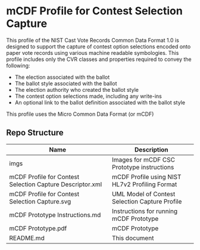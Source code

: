 # mCDF Profile for Contest Selection Capture

This profile of the NIST Cast Vote Records Common Data Format 1.0 is designed to support the capture of contest option selections encoded onto paper vote records using various machine readable symbologies. This profile includes only the CVR classes and properties required to convey the following:

-	The election associated with the ballot
-	The ballot style associated with the ballot
-	The election authority who created the ballot style
-	The contest option selections made, including any write-ins
-	An optional link to the ballot definition associated with the ballot style

This profile uses the Micro Common Data Format (or mCDF)

## Repo Structure

|Name     |Description                                         |
|---------|----------------------------------------------------|
|imgs|Images for mCDF CSC Prototype instructions|
|mCDF Profile for Contest Selection Capture Descriptor.xml| mCDF Profile using NIST HL7v2 Profiling Format|
|mCDF Profile for Contest Selection Capture.svg| UML Model of Contest Selection Capture Profile|
|mCDF Prototype Instructions.md| Instructions for running mCDF Prototype|                           
|mCDF Prototype.pdf| mCDF Prototype|
|README.md | This document |
